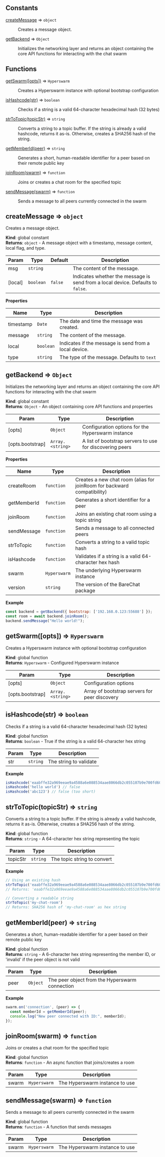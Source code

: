 ## Constants

<dl>
<dt><a href="#createMessage">createMessage</a> ⇒ <code>object</code></dt>
<dd><p>Creates a message object.</p>
</dd>
<dt><a href="#getBackend">getBackend</a> ⇒ <code>Object</code></dt>
<dd><p>Initializes the networking layer and returns an object containing the core API functions for interacting with the chat swarm</p>
</dd>
</dl>

## Functions

<dl>
<dt><a href="#getSwarm">getSwarm([opts])</a> ⇒ <code>Hyperswarm</code></dt>
<dd><p>Creates a Hyperswarm instance with optional bootstrap configuration</p>
</dd>
<dt><a href="#isHashcode">isHashcode(str)</a> ⇒ <code>boolean</code></dt>
<dd><p>Checks if a string is a valid 64-character hexadecimal hash (32 bytes)</p>
</dd>
<dt><a href="#strToTopic">strToTopic(topicStr)</a> ⇒ <code>string</code></dt>
<dd><p>Converts a string to a topic buffer. If the string is already a valid hashcode,
returns it as-is. Otherwise, creates a SHA256 hash of the string.</p>
</dd>
<dt><a href="#getMemberId">getMemberId(peer)</a> ⇒ <code>string</code></dt>
<dd><p>Generates a short, human-readable identifier for a peer based on their remote public key</p>
</dd>
<dt><a href="#joinRoom">joinRoom(swarm)</a> ⇒ <code>function</code></dt>
<dd><p>Joins or creates a chat room for the specified topic</p>
</dd>
<dt><a href="#sendMessage">sendMessage(swarm)</a> ⇒ <code>function</code></dt>
<dd><p>Sends a message to all peers currently connected in the swarm</p>
</dd>
</dl>

<a name="createMessage"></a>

## createMessage ⇒ <code>object</code>
Creates a message object.

**Kind**: global constant  
**Returns**: <code>object</code> - A message object with a timestamp, message content, local flag, and type.  

| Param | Type | Default | Description |
| --- | --- | --- | --- |
| msg | <code>string</code> |  | The content of the message. |
| [local] | <code>boolean</code> | <code>false</code> | Indicates whether the message is send from a local device.   Defaults to `false`. |

**Properties**

| Name | Type | Description |
| --- | --- | --- |
| timestamp | <code>Date</code> | The date and time the message was created. |
| message | <code>string</code> | The content of the message. |
| local | <code>boolean</code> | Indicates if the message is send from a local device. |
| type | <code>string</code> | The type of the message. Defaults to `text` |

<a name="getBackend"></a>

## getBackend ⇒ <code>Object</code>
Initializes the networking layer and returns an object containing the core API functions for interacting with the chat swarm

**Kind**: global constant  
**Returns**: <code>Object</code> - An object containing core API functions and properties  

| Param | Type | Description |
| --- | --- | --- |
| [opts] | <code>Object</code> | Configuration options for the Hyperswarm instance |
| [opts.bootstrap] | <code>Array.&lt;string&gt;</code> | A list of bootstrap servers to use for discovering peers |

**Properties**

| Name | Type | Description |
| --- | --- | --- |
| createRoom | <code>function</code> | Creates a new chat room (alias for joinRoom for backward compatibility) |
| getMemberId | <code>function</code> | Generates a short identifier for a peer |
| joinRoom | <code>function</code> | Joins an existing chat room using a topic string |
| sendMessage | <code>function</code> | Sends a message to all connected peers |
| strToTopic | <code>function</code> | Converts a string to a valid topic hash |
| isHashcode | <code>function</code> | Validates if a string is a valid 64-character hex hash |
| swarm | <code>Hyperswarm</code> | The underlying Hyperswarm instance |
| version | <code>string</code> | The version of the BareChat package |

**Example**  
```js
const backend = getBackend({ bootstrap: ['192.168.0.123:55688'] });
const room = await backend.joinRoom();
backend.sendMessage("Hello world!");
```
<a name="getSwarm"></a>

## getSwarm([opts]) ⇒ <code>Hyperswarm</code>
Creates a Hyperswarm instance with optional bootstrap configuration

**Kind**: global function  
**Returns**: <code>Hyperswarm</code> - Configured Hyperswarm instance  

| Param | Type | Description |
| --- | --- | --- |
| [opts] | <code>Object</code> | Configuration options |
| [opts.bootstrap] | <code>Array.&lt;string&gt;</code> | Array of bootstrap servers for peer discovery |

<a name="isHashcode"></a>

## isHashcode(str) ⇒ <code>boolean</code>
Checks if a string is a valid 64-character hexadecimal hash (32 bytes)

**Kind**: global function  
**Returns**: <code>boolean</code> - True if the string is a valid 64-character hex string  

| Param | Type | Description |
| --- | --- | --- |
| str | <code>string</code> | The string to validate |

**Example**  
```js
isHashcode('eaabffe32a969eeae9a4588a6e088534aae8066db2c055107b9e700fd6033089') // true
isHashcode('hello world') // false
isHashcode('abc123') // false (too short)
```
<a name="strToTopic"></a>

## strToTopic(topicStr) ⇒ <code>string</code>
Converts a string to a topic buffer. If the string is already a valid hashcode,
returns it as-is. Otherwise, creates a SHA256 hash of the string.

**Kind**: global function  
**Returns**: <code>string</code> - A 64-character hex string representing the topic  

| Param | Type | Description |
| --- | --- | --- |
| topicStr | <code>string</code> | The topic string to convert |

**Example**  
```js
// Using an existing hash
strToTopic('eaabffe32a969eeae9a4588a6e088534aae8066db2c055107b9e700fd6033089')
// Returns: 'eaabffe32a969eeae9a4588a6e088534aae8066db2c055107b9e700fd6033089'

// Converting a readable string
strToTopic('my-chat-room')
// Returns: SHA256 hash of 'my-chat-room' as hex string
```
<a name="getMemberId"></a>

## getMemberId(peer) ⇒ <code>string</code>
Generates a short, human-readable identifier for a peer based on their remote public key

**Kind**: global function  
**Returns**: <code>string</code> - A 6-character hex string representing the member ID, or 'invalid' if the peer object is not valid  

| Param | Type | Description |
| --- | --- | --- |
| peer | <code>Object</code> | The peer object from the Hyperswarm connection |

**Example**  
```js
swarm.on('connection', (peer) => {
  const memberId = getMemberId(peer);
  console.log("New peer connected with ID:", memberId);
});
```
<a name="joinRoom"></a>

## joinRoom(swarm) ⇒ <code>function</code>
Joins or creates a chat room for the specified topic

**Kind**: global function  
**Returns**: <code>function</code> - An async function that joins/creates a room  

| Param | Type | Description |
| --- | --- | --- |
| swarm | <code>Hyperswarm</code> | The Hyperswarm instance to use |

<a name="sendMessage"></a>

## sendMessage(swarm) ⇒ <code>function</code>
Sends a message to all peers currently connected in the swarm

**Kind**: global function  
**Returns**: <code>function</code> - A function that sends messages  

| Param | Type | Description |
| --- | --- | --- |
| swarm | <code>Hyperswarm</code> | The Hyperswarm instance to use |

